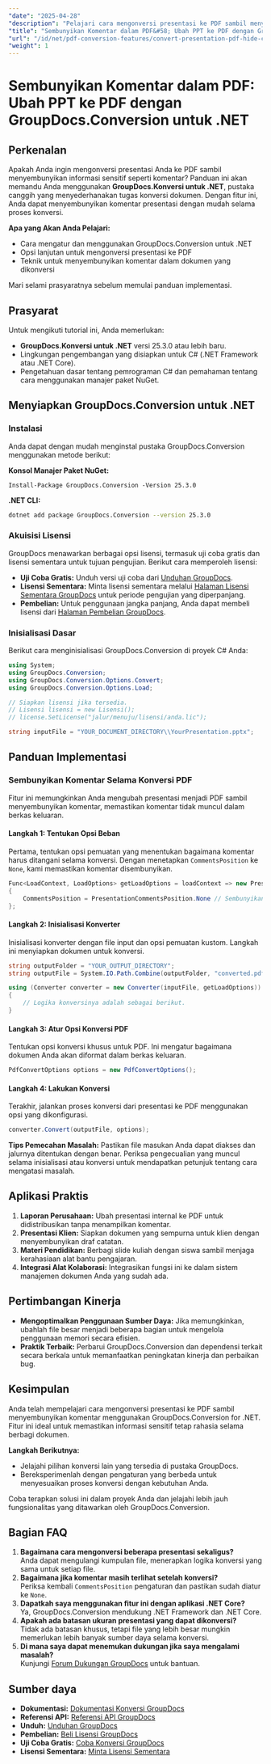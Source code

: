 ```yaml
---
"date": "2025-04-28"
"description": "Pelajari cara mengonversi presentasi ke PDF sambil menyembunyikan komentar menggunakan GroupDocs.Conversion for .NET. Pastikan kerahasiaan dengan opsi konversi tingkat lanjut."
"title": "Sembunyikan Komentar dalam PDF&#58; Ubah PPT ke PDF dengan GroupDocs.Conversion untuk .NET"
"url": "/id/net/pdf-conversion-features/convert-presentation-pdf-hide-comments-net/"
"weight": 1
---
```


# Sembunyikan Komentar dalam PDF: Ubah PPT ke PDF dengan GroupDocs.Conversion untuk .NET

## Perkenalan

Apakah Anda ingin mengonversi presentasi Anda ke PDF sambil menyembunyikan informasi sensitif seperti komentar? Panduan ini akan memandu Anda menggunakan **GroupDocs.Konversi untuk .NET**, pustaka canggih yang menyederhanakan tugas konversi dokumen. Dengan fitur ini, Anda dapat menyembunyikan komentar presentasi dengan mudah selama proses konversi.

**Apa yang Akan Anda Pelajari:**
- Cara mengatur dan menggunakan GroupDocs.Conversion untuk .NET
- Opsi lanjutan untuk mengonversi presentasi ke PDF
- Teknik untuk menyembunyikan komentar dalam dokumen yang dikonversi

Mari selami prasyaratnya sebelum memulai panduan implementasi.

## Prasyarat

Untuk mengikuti tutorial ini, Anda memerlukan:

- **GroupDocs.Konversi untuk .NET** versi 25.3.0 atau lebih baru.
- Lingkungan pengembangan yang disiapkan untuk C# (.NET Framework atau .NET Core).
- Pengetahuan dasar tentang pemrograman C# dan pemahaman tentang cara menggunakan manajer paket NuGet.

## Menyiapkan GroupDocs.Conversion untuk .NET

### Instalasi

Anda dapat dengan mudah menginstal pustaka GroupDocs.Conversion menggunakan metode berikut:

**Konsol Manajer Paket NuGet:**
```shell
Install-Package GroupDocs.Conversion -Version 25.3.0
```

**\.NET CLI:**
```bash
dotnet add package GroupDocs.Conversion --version 25.3.0
```

### Akuisisi Lisensi

GroupDocs menawarkan berbagai opsi lisensi, termasuk uji coba gratis dan lisensi sementara untuk tujuan pengujian. Berikut cara memperoleh lisensi:

- **Uji Coba Gratis:** Unduh versi uji coba dari [Unduhan GroupDocs](https://releases.groupdocs.com/conversion/net/).
- **Lisensi Sementara:** Minta lisensi sementara melalui [Halaman Lisensi Sementara GroupDocs](https://purchase.groupdocs.com/temporary-license/) untuk periode pengujian yang diperpanjang.
- **Pembelian:** Untuk penggunaan jangka panjang, Anda dapat membeli lisensi dari [Halaman Pembelian GroupDocs](https://purchase.groupdocs.com/buy).

### Inisialisasi Dasar

Berikut cara menginisialisasi GroupDocs.Conversion di proyek C# Anda:

```csharp
using System;
using GroupDocs.Conversion;
using GroupDocs.Conversion.Options.Convert;
using GroupDocs.Conversion.Options.Load;

// Siapkan lisensi jika tersedia.
// Lisensi lisensi = new Lisensi();
// license.SetLicense("jalur/menuju/lisensi/anda.lic");

string inputFile = "YOUR_DOCUMENT_DIRECTORY\\YourPresentation.pptx";
```

## Panduan Implementasi

### Sembunyikan Komentar Selama Konversi PDF

Fitur ini memungkinkan Anda mengubah presentasi menjadi PDF sambil menyembunyikan komentar, memastikan komentar tidak muncul dalam berkas keluaran.

#### Langkah 1: Tentukan Opsi Beban

Pertama, tentukan opsi pemuatan yang menentukan bagaimana komentar harus ditangani selama konversi. Dengan menetapkan `CommentsPosition` ke `None`, kami memastikan komentar disembunyikan.

```csharp
Func<LoadContext, LoadOptions> getLoadOptions = loadContext => new PresentationLoadOptions
{
    CommentsPosition = PresentationCommentsPosition.None // Sembunyikan komentar.
};
```

#### Langkah 2: Inisialisasi Konverter

Inisialisasi konverter dengan file input dan opsi pemuatan kustom. Langkah ini menyiapkan dokumen untuk konversi.

```csharp
string outputFolder = "YOUR_OUTPUT_DIRECTORY";
string outputFile = System.IO.Path.Combine(outputFolder, "converted.pdf");

using (Converter converter = new Converter(inputFile, getLoadOptions))
{
    // Logika konversinya adalah sebagai berikut.
}
```

#### Langkah 3: Atur Opsi Konversi PDF

Tentukan opsi konversi khusus untuk PDF. Ini mengatur bagaimana dokumen Anda akan diformat dalam berkas keluaran.

```csharp
PdfConvertOptions options = new PdfConvertOptions();
```

#### Langkah 4: Lakukan Konversi

Terakhir, jalankan proses konversi dari presentasi ke PDF menggunakan opsi yang dikonfigurasi.

```csharp
converter.Convert(outputFile, options);
```

**Tips Pemecahan Masalah:** Pastikan file masukan Anda dapat diakses dan jalurnya ditentukan dengan benar. Periksa pengecualian yang muncul selama inisialisasi atau konversi untuk mendapatkan petunjuk tentang cara mengatasi masalah.

## Aplikasi Praktis

1. **Laporan Perusahaan:** Ubah presentasi internal ke PDF untuk didistribusikan tanpa menampilkan komentar.
2. **Presentasi Klien:** Siapkan dokumen yang sempurna untuk klien dengan menyembunyikan draf catatan.
3. **Materi Pendidikan:** Berbagi slide kuliah dengan siswa sambil menjaga kerahasiaan alat bantu pengajaran.
4. **Integrasi Alat Kolaborasi:** Integrasikan fungsi ini ke dalam sistem manajemen dokumen Anda yang sudah ada.

## Pertimbangan Kinerja

- **Mengoptimalkan Penggunaan Sumber Daya:** Jika memungkinkan, ubahlah file besar menjadi beberapa bagian untuk mengelola penggunaan memori secara efisien.
- **Praktik Terbaik:** Perbarui GroupDocs.Conversion dan dependensi terkait secara berkala untuk memanfaatkan peningkatan kinerja dan perbaikan bug.

## Kesimpulan

Anda telah mempelajari cara mengonversi presentasi ke PDF sambil menyembunyikan komentar menggunakan GroupDocs.Conversion for .NET. Fitur ini ideal untuk memastikan informasi sensitif tetap rahasia selama berbagi dokumen.

**Langkah Berikutnya:**
- Jelajahi pilihan konversi lain yang tersedia di pustaka GroupDocs.
- Bereksperimenlah dengan pengaturan yang berbeda untuk menyesuaikan proses konversi dengan kebutuhan Anda.

Coba terapkan solusi ini dalam proyek Anda dan jelajahi lebih jauh fungsionalitas yang ditawarkan oleh GroupDocs.Conversion.

## Bagian FAQ

1. **Bagaimana cara mengonversi beberapa presentasi sekaligus?**  
   Anda dapat mengulangi kumpulan file, menerapkan logika konversi yang sama untuk setiap file.
2. **Bagaimana jika komentar masih terlihat setelah konversi?**  
   Periksa kembali `CommentsPosition` pengaturan dan pastikan sudah diatur ke `None`.
3. **Dapatkah saya menggunakan fitur ini dengan aplikasi .NET Core?**  
   Ya, GroupDocs.Conversion mendukung .NET Framework dan .NET Core.
4. **Apakah ada batasan ukuran presentasi yang dapat dikonversi?**  
   Tidak ada batasan khusus, tetapi file yang lebih besar mungkin memerlukan lebih banyak sumber daya selama konversi.
5. **Di mana saya dapat menemukan dukungan jika saya mengalami masalah?**  
   Kunjungi [Forum Dukungan GroupDocs](https://forum.groupdocs.com/c/conversion/10) untuk bantuan.

## Sumber daya

- **Dokumentasi:** [Dokumentasi Konversi GroupDocs](https://docs.groupdocs.com/conversion/net/)
- **Referensi API:** [Referensi API GroupDocs](https://reference.groupdocs.com/conversion/net/)
- **Unduh:** [Unduhan GroupDocs](https://releases.groupdocs.com/conversion/net/)
- **Pembelian:** [Beli Lisensi GroupDocs](https://purchase.groupdocs.com/buy)
- **Uji Coba Gratis:** [Coba Konversi GroupDocs](https://releases.groupdocs.com/conversion/net/)
- **Lisensi Sementara:** [Minta Lisensi Sementara](https://purchase.groupdocs.com/temporary-license/)